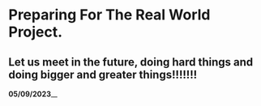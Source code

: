 # Preparing For The Real World Project.

## Let us meet in the future, doing hard things and doing bigger and greater things!!!!!!!


__________05/09/2023____________

